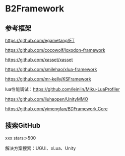 # B2Framework

## 参考框架

https://github.com/egametang/ET

https://github.com/cocowolf/loxodon-framework

https://github.com/xasset/xasset

https://github.com/smilehao/xlua-framework

https://github.com/mr-kelly/KSFramework

lua性能调试：https://github.com/leinlin/Miku-LuaProfiler

https://github.com/liuhaopen/UnityMMO

https://github.com/yimengfan/BDFramework.Core

## 搜索GitHub

xxx stars:>500

解决方案搜索：UGUI、xLua、Unity